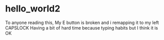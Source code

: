 # hello_world2

To anyone reading this,
My E button is broken and i remapping it to my left CAPSLOCK
Having a bit of hard time because typing habits but I think it is OK
